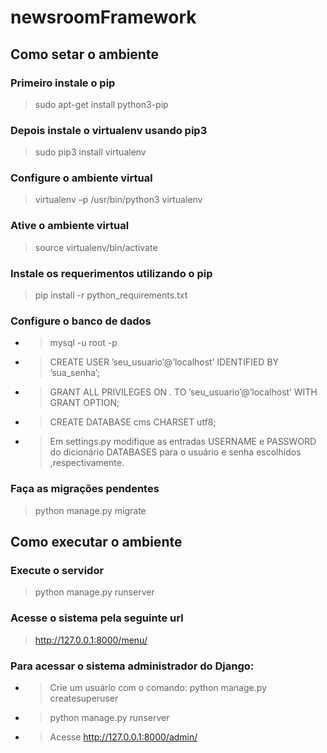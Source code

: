 # newsroomFramework

## Como setar o ambiente

### Primeiro instale o pip
  > sudo apt-get install python3-pip

### Depois instale o virtualenv usando pip3
  > sudo pip3 install virtualenv

### Configure o ambiente virtual
  > virtualenv –p /usr/bin/python3 virtualenv

### Ative o ambiente virtual
  > source virtualenv/bin/activate
  
### Instale os requerimentos utilizando o pip
  > pip install -r python_requirements.txt

### Configure o banco de dados
  * > mysql -u root -p
  * > CREATE USER ’seu_usuario’@’localhost’ IDENTIFIED BY ’sua_senha’;
  * > GRANT ALL PRIVILEGES ON *.* TO ’seu_usuario’@’localhost’ WITH GRANT OPTION;
  * > CREATE DATABASE cms CHARSET utf8;
  * > Em settings.py modifique as entradas USERNAME e PASSWORD do dicionário DATABASES para o usuário e senha escolhidos ,respectivamente.

### Faça as migrações pendentes
  > python manage.py migrate


## Como executar o ambiente

### Execute o servidor
  > python manage.py runserver
### Acesse o sistema pela seguinte url
  > http://127.0.0.1:8000/menu/
  
### Para acessar o sistema administrador do Django:
  * > Crie um usuário com o comando: python manage.py createsuperuser
  * > python manage.py runserver
  * > Acesse http://127.0.0.1:8000/admin/
